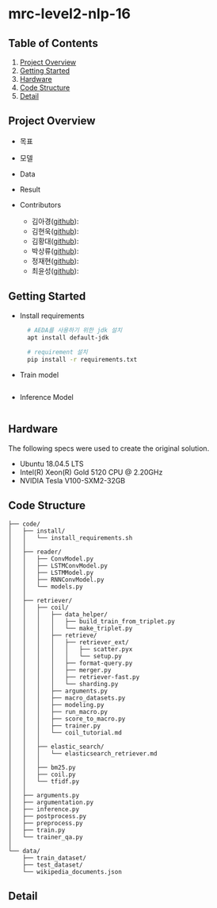 # mrc-level2-nlp-16

## Table of Contents
  1. [Project Overview](#Project-Overview)
  2. [Getting Started](#Getting-Started)
  3. [Hardware](#Hardware)
  3. [Code Structure](#Code-Structure)
  4. [Detail](#Detail)

## Project Overview
  * 목표

  * 모델

  * Data

  * Result

  * Contributors
    * 김아경([github](https://github.com/EP000)): 
    * 김현욱([github](https://github.com/powerwook)): 
    * 김황대([github](https://github.com/kimhwangdae)): 
    * 박상류([github](https://github.com/psrpsj)): 
    * 정재현([github](https://github.com/JHyunJung)): 
    * 최윤성([github](https://github.com/choi-yunsung)): 

## Getting Started
  * Install requirements
    ``` bash
      # AEDA를 사용하기 위한 jdk 설치
      apt install default-jdk
      
      # requirement 설치
      pip install -r requirements.txt 
    ```
  * Train model
    ``` bash

    ```
  * Inference Model

    ```
## Hardware
The following specs were used to create the original solution.
- Ubuntu 18.04.5 LTS
- Intel(R) Xeon(R) Gold 5120 CPU @ 2.20GHz
- NVIDIA Tesla V100-SXM2-32GB

## Code Structure
```
├── code/      
│   ├── install/
│   │   └── install_requirements.sh
│   │
│   ├── reader/
│   │   ├── ConvModel.py
│   │   ├── LSTMConvModel.py
│   │   ├── LSTMModel.py
│   │   ├── RNNConvModel.py
│   │   └── models.py
│   │
│   ├── retriever/
│   │   ├── coil/
│   │   │   ├── data_helper/
│   │   │   │   ├── build_train_from_triplet.py
│   │   │   │   └── make_triplet.py
│   │   │   ├── retrieve/
│   │   │   │   ├── retriever_ext/
│   │   │   │   │   ├── scatter.pyx
│   │   │   │   │   └── setup.py
│   │   │   │   ├── format-query.py
│   │   │   │   ├── merger.py
│   │   │   │   ├── retriever-fast.py
│   │   │   │   └── sharding.py
│   │   │   ├── arguments.py
│   │   │   ├── macro_datasets.py
│   │   │   ├── modeling.py
│   │   │   ├── run_macro.py
│   │   │   ├── score_to_macro.py
│   │   │   ├── trainer.py
│   │   │   └── coil_tutorial.md
│   │   │
│   │   ├── elastic_search/
│   │   │   └── elasticsearch_retriever.md
│   │   │
│   │   ├── bm25.py
│   │   ├── coil.py
│   │   └── tfidf.py
│   │
│   ├── arguments.py
│   ├── argumentation.py
│   ├── inference.py
│   ├── postprocess.py
│   ├── preprocess.py
│   ├── train.py
│   └── trainer_qa.py                   
│
└── data/
    ├── train_dataset/
    ├── test_dataset/
    └── wikipedia_documents.json
```

## Detail



